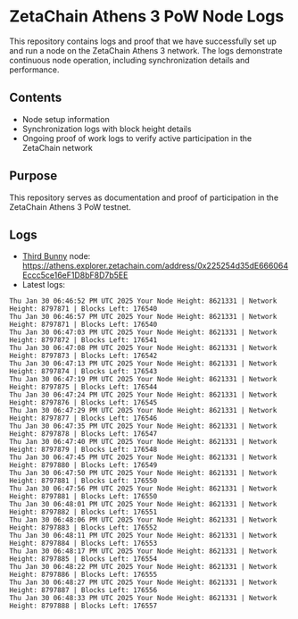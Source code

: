 # ZetaChain Athens 3 PoW Node Logs
This repository contains logs and proof that we have successfully set up and run a node on the ZetaChain Athens 3 network. The logs demonstrate continuous node operation, including synchronization details and performance.

## Contents
- Node setup information
- Synchronization logs with block height details
- Ongoing proof of work logs to verify active participation in the ZetaChain network

## Purpose
This repository serves as documentation and proof of participation in the ZetaChain Athens 3 PoW testnet.

## Logs

- [Third Bunny](https://thirdbunny.xyz/) node: https://athens.explorer.zetachain.com/address/0x225254d35dE666064Eccc5ce16eF1D8bF8D7b5EE
- Latest logs:
```
Thu Jan 30 06:46:52 PM UTC 2025 Your Node Height: 8621331 | Network Height: 8797871 | Blocks Left: 176540
Thu Jan 30 06:46:57 PM UTC 2025 Your Node Height: 8621331 | Network Height: 8797871 | Blocks Left: 176540
Thu Jan 30 06:47:03 PM UTC 2025 Your Node Height: 8621331 | Network Height: 8797872 | Blocks Left: 176541
Thu Jan 30 06:47:08 PM UTC 2025 Your Node Height: 8621331 | Network Height: 8797873 | Blocks Left: 176542
Thu Jan 30 06:47:13 PM UTC 2025 Your Node Height: 8621331 | Network Height: 8797874 | Blocks Left: 176543
Thu Jan 30 06:47:19 PM UTC 2025 Your Node Height: 8621331 | Network Height: 8797875 | Blocks Left: 176544
Thu Jan 30 06:47:24 PM UTC 2025 Your Node Height: 8621331 | Network Height: 8797876 | Blocks Left: 176545
Thu Jan 30 06:47:29 PM UTC 2025 Your Node Height: 8621331 | Network Height: 8797877 | Blocks Left: 176546
Thu Jan 30 06:47:35 PM UTC 2025 Your Node Height: 8621331 | Network Height: 8797878 | Blocks Left: 176547
Thu Jan 30 06:47:40 PM UTC 2025 Your Node Height: 8621331 | Network Height: 8797879 | Blocks Left: 176548
Thu Jan 30 06:47:45 PM UTC 2025 Your Node Height: 8621331 | Network Height: 8797880 | Blocks Left: 176549
Thu Jan 30 06:47:50 PM UTC 2025 Your Node Height: 8621331 | Network Height: 8797881 | Blocks Left: 176550
Thu Jan 30 06:47:56 PM UTC 2025 Your Node Height: 8621331 | Network Height: 8797881 | Blocks Left: 176550
Thu Jan 30 06:48:01 PM UTC 2025 Your Node Height: 8621331 | Network Height: 8797882 | Blocks Left: 176551
Thu Jan 30 06:48:06 PM UTC 2025 Your Node Height: 8621331 | Network Height: 8797883 | Blocks Left: 176552
Thu Jan 30 06:48:11 PM UTC 2025 Your Node Height: 8621331 | Network Height: 8797884 | Blocks Left: 176553
Thu Jan 30 06:48:17 PM UTC 2025 Your Node Height: 8621331 | Network Height: 8797885 | Blocks Left: 176554
Thu Jan 30 06:48:22 PM UTC 2025 Your Node Height: 8621331 | Network Height: 8797886 | Blocks Left: 176555
Thu Jan 30 06:48:27 PM UTC 2025 Your Node Height: 8621331 | Network Height: 8797887 | Blocks Left: 176556
Thu Jan 30 06:48:33 PM UTC 2025 Your Node Height: 8621331 | Network Height: 8797888 | Blocks Left: 176557
```
